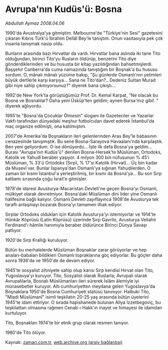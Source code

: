 # Avrupa'nın Kudüs'ü: Bosna

*Abdullah Aymaz 2008.04.06*

<tr><td class="metin" colspan="2" style="padding-top: 20px; padding-left: 5px; padding-right: 10px;">1990'da Avustralya'ya gitmiştim. Melbourne'de "Türkiye'nin Sesi" gazetesini çıkaran Kıbrıs Türk'ü İbrahim Dellâl Bey'le tanıştım. Onun vasıtasıyla pek çok insanla tanışmak nasip oldu.</td></tr><tr><td class="metin" colspan="2" style="padding-top: 20px; padding-left: 5px; padding-right: 10px;"><p>Bunların arasında bazı Hırvatlar da vardı. Hırvatlar bana aslında iki tane Tito olduğundan, birinci Tito'yu Rusların öldürüp, benzerini Tito diye gönderdiklerinden ve bu hususta bir kitap yazıldığından bahsetmişlerdi. Başşehir Canberra'da cuma namazında tanıştığım bir Boşnak'a bu hususu sordum. O, mânalı mânalı yüzüme bakıp, "Şu günlerde Osmanlı'nın yetimleri büyük dertlerle karşı karşıya... Sana ne Tito'dan?.. Dedeniz Sultan Murad gibi niye sahip çıkmıyorsunuz?" diyerek bana çıkıştı...
<p>1992'de New York'ta görüştüğümüz Prof. Dr. Kemal Karpat, "Ne olacak bu Bosna ve Bosnalılar? Daha yeni Üsküp'ten geldim; aynen Bursa'mız gibi!.." diyerek ağlıyordu. 
<p>1995'te "Bosna'da Çocuklar Ölmesin" sloganı ile Gazeteciler ve Yazarlar Vakfı tarafından dünyadaki meşhur futbolcuları davet ederek İstanbul'da maç organize edilmişti, ona katılmıştım.
<p>2007'de Amerika'da Boşnakların ileri gelenlerinden Aras Bey'le babasının cenazesinde tanışmıştık. Bu sene Bosna-Sarayova Havaalanı'nda karşılaştık. Ben yeni geliyordum. O ise dönüyordu... İşte ilk defa Bosna'ya geldim... Burası "Avrupa'nın Kudüs'ü" denilen Bosna-Hersek'te Müslüman, Ortodoks, Katolik ve Yahudî beraber yaşıyor. 4 milyon 300 bin nüfusunun % 45'i Müslüman, % 33'ü Ortodoks (Sırp), % 17'si Katolik (Hırvat)... Üç bin kadar da Musevî var. Bunlar İspanya'dan Osmanlı'ya sığınan Yahudilerden. O zaman bir kısmı İstanbul'a yerleştirilmiş, bir kısmı da Bosna'ya... Bu son Sırp katliamı sırasında çoğu İsrail'e gitmişler. 
<p>1878'de idaresi Avusturya-Macaristan Devleti'ne geçen Bosna'yı Osmanlı, mülkiyet olarak devretmiyor. Bosna'daki Müslüman dini lider yine Osmanlı halifesine bağlı kalıyor. Osmanlı Devleti zayıflayınca 1908'de Avusturya tek taraflı anlaşmayı bozarak Bosna'yı tamamen ilhak ediyor.
<p>Sırplar Ortodoks oldukları için Katolik Avusturya'yı istemiyorlar ve 1914'te Hünkâr Köprüsü (Latin Köprüsü) üzerinde Sırp Gavrilo, Avusturya Veliahtı Ferdinand'ı hâmile hanımıyla beraber öldürünce Birinci Dünya Savaşı patlıyor.
<p>1920'de Sırp Krallığı kuruluyor. 
<p>Bütün bu merhalelerde Müslüman Boşnaklar zarar görüyorlar ve hep anaları-babaları bildikleri Osmanlı topraklarına göç ediyorlar. Bu göçler daha sonra 1936'da ve 1950'de de devam ediyor. 
<p>1945'te sosyalist zihniyete sahip olup karısı Sırp kendisi Hırvat olan Tito, Yugoslavya'yı kuruyor. Tito, Sosyalist olarak Ruslarla; Avrupalı olarak Avrupalılarla, Bosnalı Müslümanları ileri sürerek İslâm âlemiyle iyi münasebetler kuruyor. Altı cumhuriyetten meydana gelen Yugoslavya'da Boşnaklara 1950'de Bosna Cumhuriyeti statüsü tanınıyor. Halbuki Tito, "Mladi Müslümanî" isimli teşkilatın 20-25 yaş arasında bütün üyelerini 1945'te idam ettiriyor. O sırada hapishanede bulunan Aliya İzzetbegoviç, bu teşkilattan olmasına rağmen Cenab-ı Hakk'ın inayet ve himayesi ile idamdan kurtuluyor. 
<p>Tito, Boşnakları 1974'te bir etnik grup olarak resmen tanıyor.
<p>1980'de Tito ölüyor.<br/></p></p></p></p></p></p></p></p></p></p></p></td></tr>

Kaynak: [zaman.com.tr](http://zaman.com.tr/yazar.do?yazino=674079), [web.archive.org (arşiv bağlantısı)](http://web.archive.org/web/20080610010641/http://www.zaman.com.tr:80/yazar.do?yazino=674079)
